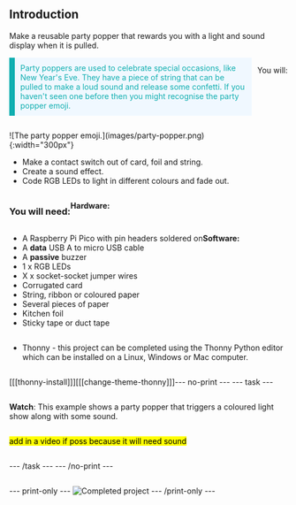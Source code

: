 ## Introduction

Make a reusable party popper that rewards you with a light and sound display when it is pulled.

<div style="display: flex; flex-wrap: wrap">
<div style="flex-basis: 200px; flex-grow: 1; margin-right: 10px;">
<div style="border-left: solid; border-width:10px; border-color: #0faeb0; background-color: aliceblue; padding: 10px; display:flex; margin-bottom: 27px;"> <span style="color: #0faeb0"> 
<span style="color: #0faeb0">Party poppers</span> are used to celebrate special occasions, like New Year's Eve. They have a piece of string that can be pulled to make a loud sound and release some confetti. If you haven't seen one before then you might recognise the party popper emoji.
</div>
<div>
![The party popper emoji.](images/party-popper.png){:width="300px"}
</div>
</div>

You will:
+ Make a contact switch out of card, foil and string.
+ Create a sound effect.
+ Code RGB LEDs to light in different colours and fade out. 

### You will need:

**Hardware:**
+ A Raspberry Pi Pico with pin headers soldered on
+ A **data** USB A to micro USB cable
+ A **passive** buzzer
+ 1 x RGB LEDs
+ X x socket-socket jumper wires
+ Corrugated card
+ String, ribbon or coloured paper
+ Several pieces of paper
+ Kitchen foil 
+ Sticky tape or duct tape

**Software:**
+ Thonny - this project can be completed using the Thonny Python editor which can be installed on a Linux, Windows or Mac computer.

[[[thonny-install]]]

[[[change-theme-thonny]]]


--- no-print ---
--- task ---
  
**Watch**: This example shows a party popper that triggers a coloured light show along with some sound. 

<mark> add in a video if poss because it will need sound </mark>

--- /task ---
--- /no-print ---

--- print-only ---
![Completed project](images/showcase_static.png)
--- /print-only ---

